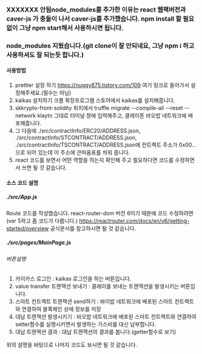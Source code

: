 ### XXXXXXX 안됨node_modules를 추가한 이유는 react 웹팩버전과 caver-js 가 충돌이 나서 caver-js를 추가했습니다. npm install 할 필요없이 그냥 npm start해서 사용하시면 됩니다.
### node_modules 지웠습니다.(git clone이 잘 안되네요, 그냥 npm i 하고 사용하셔도 잘 되는듯 합니다.)

#### 사용방법 
1. prettier 설정 하기 https://nuggy875.tistory.com/109 여기 링크로 들어가서 설정해주세요.(필수는 아님)
2. kaikas 설치하기 크롬 확장프로그램 스토어에서 kaikas를 설치해줍니다.
3. skkrypto-front-solidity 위치에서 truffle migrate --compile-all --reset --network klaytn 그대로 터미널 창에 입력해주고, 클레이튼 바오밥 네트워크에 배포해줍니다. 
4. 그 다음에 ./src/contractInfo/ERC20/ADDRESS.json, ./src/contractInfo/STCONTRACT/ADDRESS.json, ./src/contractInfo/TSCONTRACT/ADDRESS.json에 컨트랙트 주소가 0x00... 으로 되어 있는데 이 주소에 큰따옴표를 씌워 줍니다.
5. react 코드를 보면서 어떤 역할을 하는지 확인해 주고 필요하다면 코드를 수정하면서 쓰면 될 것 같습니다.

#### 소스 코드 설명
##### ./src/App.js
Route 코드를 작성했습니다. react-router-dom 버전 6이기 때문에 코드 수정하려면(ver 5하고 좀 코드가 다릅니다.)  https://reactrouter.com/docs/en/v6/getting-started/overview 공식문서를 참고하시면 될 것 같습니다.
##### ./src/pages/MainPage.js
###### 버튼설명 
1. 카이카스 로그인 : kaikas 로그인을 하는 버튼입니다.
2. value transfer 트랜잭션 보내기 : 클레이를 보내는 트랜잭션을 발생시키는 버튼입니다.
3. 스마트 컨트랙트 트랜잭션 send하기 : 바이밥 네트워크에 배포된 스마트 컨트랙트와 연결하여 블록체인 상에 정보를 저장
4. 대납 트랜잭션 발생시키기 : 바오밥 네트워크에 배포된 스마트 컨트랙트와 연결하여 setter함수를 실행시키면서 발생하는 가스비를 대신 납부합니다.
5. 대납 트랜잭션 결과 : 대납 트랜잭션의 결과를 봅니다.(getter함수로 보기)

위의 설명을 바탕으로 나머지 코드도 보시면 될 것 같습니다.
